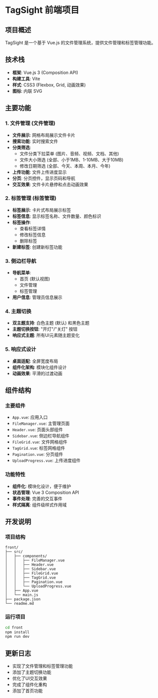 # TagSight 前端项目

## 项目概述
TagSight 是一个基于 Vue.js 的文件管理系统，提供文件管理和标签管理功能。

## 技术栈
- **框架**: Vue.js 3 (Composition API)
- **构建工具**: Vite
- **样式**: CSS3 (Flexbox, Grid, 动画效果)
- **图标**: 内联 SVG

## 主要功能

### 1. 文件管理 (文件管理)
- **文件展示**: 网格布局展示文件卡片
- **搜索功能**: 实时搜索文件
- **分类筛选**: 
  - 文件分类下拉菜单 (图片、音频、视频、文档、其他)
  - 文件大小筛选 (全部、小于1MB、1-10MB、大于10MB)
  - 修改日期筛选 (全部、今天、本周、本月、今年)
- **上传功能**: 文件上传进度显示
- **分页**: 分页控件，显示页码和导航
- **交互效果**: 文件卡片悬停和点击动画效果

### 2. 标签管理 (标签管理)
- **标签展示**: 卡片式布局展示标签
- **标签信息**: 显示标签名称、文件数量、颜色标识
- **标签操作**: 
  - 查看标签详情
  - 修改标签信息
  - 删除标签
- **新建标签**: 创建新标签功能

### 3. 侧边栏导航
- **导航菜单**: 
  - 首页 (默认视图)
  - 文件管理
  - 标签管理
- **用户信息**: 管理员信息展示

### 4. 主题切换
- **双主题支持**: 白色主题 (默认) 和黑色主题
- **主题切换按钮**: "开灯"/"关灯" 按钮
- **响应式主题**: 所有UI元素随主题变化

### 5. 响应式设计
- **桌面适配**: 全屏宽度布局
- **组件化架构**: 模块化组件设计
- **动画效果**: 平滑的过渡动画

## 组件结构

### 主要组件
- `App.vue`: 应用入口
- `FileManager.vue`: 主管理页面
- `Header.vue`: 页面头部组件
- `Sidebar.vue`: 侧边栏导航组件
- `FileGrid.vue`: 文件网格组件
- `TagGrid.vue`: 标签网格组件
- `Pagination.vue`: 分页组件
- `UploadProgress.vue`: 上传进度组件

### 功能特性
- **组件化**: 模块化设计，便于维护
- **状态管理**: Vue 3 Composition API
- **事件处理**: 完善的交互事件
- **样式隔离**: 组件级样式作用域

## 开发说明

### 项目结构
```
front/
├── src/
│   ├── components/
│   │   ├── FileManager.vue
│   │   ├── Header.vue
│   │   ├── Sidebar.vue
│   │   ├── FileGrid.vue
│   │   ├── TagGrid.vue
│   │   ├── Pagination.vue
│   │   └── UploadProgress.vue
│   ├── App.vue
│   └── main.js
├── package.json
└── readme.md
```

### 运行项目
```bash
cd front
npm install
npm run dev
```

## 更新日志
- 实现了文件管理和标签管理功能
- 添加了主题切换功能
- 优化了UI交互效果
- 完成了组件化重构
- 添加了首页功能
